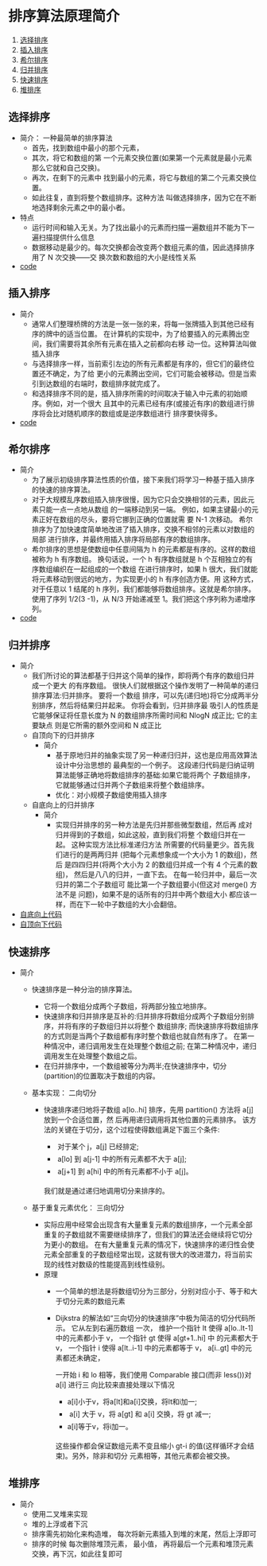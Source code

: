 # 排序算法原理简介

1. [选择排序](#选择排序)
2. [插入排序](#插入排序)
3. [希尔排序](#希尔排序)
4. [归并排序](#归并排序)
5. [快速排序](#快速排序)
6. [堆排序](#堆排序)

## 选择排序
- 简介： 一种最简单的排序算法
  - 首先，找到数组中最小的那个元素，
  - 其次，将它和数组的第 一个元素交换位置(如果第一个元素就是最小元素那么它就和自己交换)。
  - 再次，在剩下的元素中 找到最小的元素，将它与数组的第二个元素交换位置。
  - 如此往复，直到将整个数组排序。这种方法 叫做选择排序，因为它在不断地选择剩余元素之中的最小者。
- 特点
  - 运行时间和输入无关。为了找出最小的元素而扫描一遍数组并不能为下一遍扫描提供什么信息
  - 数据移动是最少的。每次交换都会改变两个数组元素的值，因此选择排序用了 N 次交换——交 换次数和数组的大小是线性关系
- [code](sort.go#L36)
## 插入排序
- 简介
  - 通常人们整理桥牌的方法是一张一张的来，将每一张牌插入到其他已经有序的牌中的适当位置。 在计算机的实现中，为了给要插入的元素腾出空间，我们需要将其余所有元素在插入之前都向右移 动一位。这种算法叫做插入排序
  - 与选择排序一样，当前索引左边的所有元素都是有序的，但它们的最终位置还不确定，为了给 更小的元素腾出空间，它们可能会被移动。但是当索引到达数组的右端时，数组排序就完成了。
  - 和选择排序不同的是，插入排序所需的时间取决于输入中元素的初始顺序。例如，对一个很大 且其中的元素已经有序(或接近有序)的数组进行排序将会比对随机顺序的数组或是逆序数组进行 排序要快得多。
- [code](sort.go#L57)
## 希尔排序
- 简介
  - 为了展示初级排序算法性质的价值，接下来我们将学习一种基于插入排序的快速的排序算法。
  - 对于大规模乱序数组插入排序很慢，因为它只会交换相邻的元素，因此元素只能一点一点地从数组 的一端移动到另一端。
    例如，如果主键最小的元素正好在数组的尽头，要将它挪到正确的位置就需 要 N-1 次移动。
    希尔排序为了加快速度简单地改进了插入排序，交换不相邻的元素以对数组的局部 进行排序，并最终用插入排序将局部有序的数组排序。
  - 希尔排序的思想是使数组中任意间隔为 h 的元素都是有序的。这样的数组被称为 h 有序数组。
   换句话说，一个 h 有序数组就是 h 个互相独立的有序数组编织在一起组成的一个数组
   在进行排序时，如果 h 很大，我们就能将元素移动到很远的地方，为实现更小的 h 有序创造方便。用
   这种方式，对于任意以 1 结尾的 h 序列，我们都能够将数组排序。这就是希尔排序。
   使用了序列 1/2(3 -1)，从 N/3 开始递减至 1。我们把这个序列称为递增序列。
- [code](sort.go#L80)
## 归并排序
- 简介
  - 我们所讨论的算法都基于归并这个简单的操作，即将两个有序的数组归并成一个更大 的有序数组。
    很快人们就根据这个操作发明了一种简单的递归排序算法:归并排序。
    要将一个数组 排序，可以先(递归地)将它分成两半分别排序，然后将结果归并起来。
    你将会看到，归并排序最 吸引人的性质是它能够保证将任意长度为 N 的数组排序所需时间和 NlogN 成正比;
    它的主要缺点 则是它所需的额外空间和 N 成正比
  - 自顶向下的归并排序
    - 简介
      - 基于原地归并的抽象实现了另一种递归归并，这也是应用高效算法设计中分治思想的 最典型的一个例子。
        这段递归代码是归纳证明算法能够正确地将数组排序的基础:如果它能将两个 子数组排序，它就能够通过归并两个子数组来将整个数组排序。
      - 优化：对小规模子数组使用插入排序
  - 自底向上的归并排序 
    - 简介
      - 实现归并排序的另一种方法是先归并那些微型数组，然后再 成对归并得到的子数组，如此这般，直到我们将整 个数组归并在一起。
        这种实现方法比标准递归方法 所需要的代码量更少。首先我们进行的是两两归并
        (把每个元素想象成一个大小为 1 的数组)，然后 是四四归并(将两个大小为 2 的数组归并成一个有 4 个元素的数组)，
        然后是八八的归并，一直下去。 
        在每一轮归并中，最后一次归并的第二个子数组可 能比第一个子数组要小(但这对 merge() 方法不是 问题)，如果不是的话所有的归并中两个数组大小 都应该一样，而在下一轮中子数组的大小会翻倍。
- [自底向上代码](sort.go#L124)
- [自顶向下代码](sort.go#L146)
## 快速排序
- 简介
  - 快速排序是一种分治的排序算法。
    - 它将一个数组分成两个子数组，将两部分独立地排序。
    - 快速排序和归并排序是互补的:归并排序将数组分成两个子数组分别排序，并将有序的子数组归并以将整个 数组排序;
      而快速排序将数组排序的方式则是当两个子数组都有序时整个数组也就自然有序了。
      在第一种情况中，递归调用发生在处理整个数组之前;
      在第二种情况中，递归调用发生在处理整个数组之后。 
    - 在归并排序中，一个数组被等分为两半;在快速排序中，切分(partition)的位置取决于数组的内容。
  - 基本实现： 二向切分
    - 快速排序递归地将子数组 a[lo..hi] 排序，先用 partition() 方法将 a[j] 放到一个合适位置，然
      后再用递归调用将其他位置的元素排序。
      该方法的关键在于切分，这个过程使得数组满足下面三个条件:
      -  对于某个 j，a[j] 已经排定;
      -  a[lo] 到 a[j-1] 中的所有元素都不大于 a[j];
      -  a[j+1] 到 a[hi] 中的所有元素都不小于 a[j]。
      
      我们就是通过递归地调用切分来排序的。
    
  - 基于重复元素优化： 三向切分
    - 实际应用中经常会出现含有大量重复元素的数组排序，一个元素全部重复的子数组就不需要继续排序了，但我们的算法还会继续将它切分 为更小的数组。
      在有大量重复元素的情况下，快速排序的递归性会使元素全部重复的子数组经常出现，这就有很大的改进潜力，将当前实现的线性对数级的性能提高到线性级别。
    - 原理
      - 一个简单的想法是将数组切分为三部分，分别对应小于、等于和大于切分元素的数组元素
      - Dijkstra 的解法如“三向切分的快速排序”中极为简洁的切分代码所示。
        它从左到右遍历数组 一次，
        维护一个指针 lt 使得 a[lo..lt-1] 中的元素都小于 v，
        一个指针 gt 使得 a[gt+1..hi] 中 的元素都大于 v，
        一个指针 i 使得 a[lt..i-1] 中的元素都等于 v，
        a[i..gt] 中的元素都还未确定， 

        一开始 i 和 lo 相等，我们使用 Comparable 接口(而非 less())对 a[i] 进行三 向比较来直接处理以下情况
        - a[i]小于v，将a[lt]和a[i]交换，将lt和i加一;
        -  a[i] 大于 v，将 a[gt] 和 a[i] 交换，将 gt 减一;
        - a[i]等于v，将i加一。
        
        这些操作都会保证数组元素不变且缩小 gt-i 的值(这样循环才会结束)。另外，除非和切分
        元素相等，其他元素都会被交换。
## 堆排序
  - 简介
    - 使用二叉堆来实现
    - 堆的上浮或者下沉
    - 排序需先初始化来构造堆， 每次将新元素插入到堆的末尾，然后上浮即可
    - 排序的时候 每次删除堆顶元素， 最小值， 再将最后一个元素和堆顶元素交换，再下沉，如此往复即可
